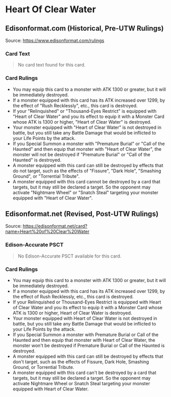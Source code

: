 # Heart Of Clear Water

## Edisonformat.com (Historical, Pre-UTW Rulings)

Source: https://www.edisonformat.com/rulings

### Card Text

> No card text found for this card.

### Card Rulings

*   You may equip this card to a monster with ATK 1300 or greater, but it will be immediately destroyed.
*   If a monster equipped with this card has its ATK increased over 1299, by the effect of "Rush Recklessly", etc., this card is destroyed.
*   If your "Relinquished" or "Thousand-Eyes Restrict" is equipped with "Heart of Clear Water" and you its effect to equip it with a Monster Card whose ATK is 1300 or higher, "Heart of Clear Water" is destroyed.
*   Your monster equipped with "Heart of Clear Water" is not destroyed in battle, but you still take any Battle Damage that would be inflicted to your Life Points by the attack.
*   If you Special Summon a monster with "Premature Burial" or "Call of the Haunted" and then equip that monster with "Heart of Clear Water", the monster will not be destroyed if "Premature Burial" or "Call of the Haunted" is destroyed.
*   A monster equipped with this card can still be destroyed by effects that do not target, such as the effects of "Fissure", "Dark Hole", "Smashing Ground", or "Torrential Tribute".
*   A monster equipped with this card cannot be destroyed by a card that targets, but it may still be declared a target. So the opponent may activate "Nightmare Wheel" or "Snatch Steal" targeting your monster equipped with "Heart of Clear Water".

## Edisonformat.net (Revised, Post-UTW Rulings)

Source: https://edisonformat.net/card?name=Heart%20of%20Clear%20Water

### Edison-Accurate PSCT

> No Edison-Accurate PSCT available for this card.

### Card Rulings

*   You may equip this card to a monster with ATK 1300 or greater, but it will be immediately destroyed.
*   If a monster equipped with this card has its ATK increased over 1299, by the effect of Rush Recklessly, etc., this card is destroyed.
*   If your Relinquished or Thousand-Eyes Restrict is equipped with Heart of Clear Water and you its effect to equip it with a Monster Card whose ATK is 1300 or higher, Heart of Clear Water is destroyed.
*   Your monster equipped with Heart of Clear Water is not destroyed in battle, but you still take any Battle Damage that would be inflicted to your Life Points by the attack.
*   If you Special Summon a monster with Premature Burial or Call of the Haunted and then equip that monster with Heart of Clear Water, the monster won't be destroyed if Premature Burial or Call of the Haunted is destroyed.
*   A monster equipped with this card can still be destroyed by effects that don't target, such as the effects of Fissure, Dark Hole, Smashing Ground, or Torrential Tribute.
*   A monster equipped with this card can't be destroyed by a card that targets, but it may still be declared a target. So the opponent may activate Nightmare Wheel or Snatch Steal targeting your monster equipped with Heart of Clear Water.
            